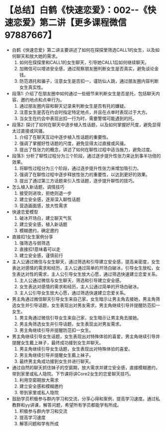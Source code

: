 # 【总结】白鹤《快速恋爱》：002--《快速恋爱》第二讲【更多课程微信97887667】

-   白鹤《快速恋爱》第二讲主要讲述了如何在探探里筛选CALL1的女生，以及如何聊天和放大她的需求。
    1.  如何在探探里和CALL1的女生聊天，引导她CALL1后如何继续聊天。
    2.  加微信可以增进安全感，通过观察朋友圈判断女生是否真实，避免谈论金钱。
    3.  防范酒托和骗子，注意女生是否扣一，谨防仙人跳，通过朋友圈内容判断女生真实性。
-   段落1: 介绍了在朋友圈中如何通过一些细节来判断女生是否是托，包括聊天内容、邀约地点和点单行为。
    1.  通过朋友圈内容和聊天记录来判断女生是否有托的嫌疑。
    2.  注意女生是否在约会时指定特定地点，并且在点单时表现过于大方。
    3.  当女生在约会中表现出扣一行为时，需要警惕可能遇到的托。
-   段落2: 探讨了如何在聊天中逐步植入性话题，以及如何掌握好尺度，避免显得太过直接或风骚。
    1.  介绍了在聊天互动中逐步植入性话题的重要性。
    2.  强调了掌握好性话题的尺度，避免显得太过直接或风骚。
    3.  提出了性张力的概念，讲述了如何在聊性过程中适当施力，避免过度。
-   段落3: 分析了聊性过程分为三个阶段，通过逐步提升性张力来达到事半功倍的效果。
    1.  将聊性过程分为三个阶段，通过逐步提升性张力来增加吸引力。
    2.  强调了在聊性过程中逐步释放性张力的重要性，以达到更好的效果。
    3.  提出了通过第三方话题来引入性话题，逐步提升聊性的技巧。
-   怎么植入新话题，调情技巧
    1.  接受则进攻，拒绝则退一步
    2.  建立安全感，逐渐深入聊性话题
    3.  营造画面感，放大性需求
-   快速恋爱模型
    1.  破冰开场白，建立聊天气氛
    2.  建立安全感，植入新话题
    3.  模糊邀约，确定邀约
-   直接扣1女生案例分享
    1.  强筛选与弱筛选
    2.  直接扣1意味着可以走
    3.  建立安全感，谨慎前行
-   主人公通过微信与女生聊天，通过筛选和引导建立安全感，提高亲密度，女生表达对感情的需求和经历，主人公通过简单的开场白破冰，引导女生放松，女生表达对性的需求，主人公引导女生放大心愿，通过筛选快速建立恋爱关系。
    1.  主人公通过微信与女生聊天，筛选和引导建立安全感。
    2.  女生表达对感情的需求和经历，主人公通过简单的开场白破冰。
    3.  主人公引导女生放大心愿，通过筛选快速建立恋爱关系。
-   男主角通过微信聊天引导女生来自己家，女生暗示让男主角去接她，男主角筛选女生并引导话题，女生表现出对男友需求，男主角继续引导并提醒防范扣一女生。
    1.  男主角通过微信引导女生来自己家，女生暗示让男主角去接她。
    2.  男主角筛选女生并引导话题，女生表现出对男友需求。
    3.  男主角继续引导并提醒防范扣一女生。
-   男主角继续引导女生话题，女生表现出对特殊体验的喜爱，男主角继续引导并提醒女生戴上袜子，最终成功接到女生并聊天。
    1.  男主角继续引导女生话题，女生表现出对特殊体验的喜爱。
    2.  男主角继续引导并提醒女生戴上袜子。
    3.  最终男主角成功接到女生并进行聊天。
-   通过自然的聊天抓住妹子的空窗期，放大需求并建立安全感，直接模糊邀约，带到家里或私人隐院。下节课将讲Core2女生的恋爱聊天技巧。
    1.  利用空窗期放大需求
    2.  建立安全感和模糊邀约
    3.  带到家里或私人隐院
-   鼓励学员积极参与群内学习和交流，分享心得和案例，提高学习速度。通过私教群和yy讲课，解答问题，希望所有学员都能学有所成。
    1.  积极参与群内学习和交流
    2.  提高学习速度
    3.  解答问题和学有所成